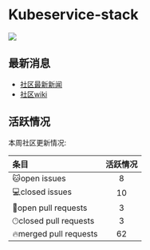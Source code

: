 # Kubeservice-stack

![](https://komarev.com/ghpvc/?username=kubeservice-stack)

## 最新消息
- [社区最新新闻](https://stack.kubeservice.cn/blog/news/)
- [社区wiki](https://stack.kubeservice.cn/docs/)

## 活跃情况
<!--GAMFC-->本周社区更新情况: 
| 条目 | 活跃情况 |
| :-- | :--: |
|🐱‍open issues| 8 |
|💻closed issues| 10 |
|💬open pull requests| 3 |
|🕑︎closed pull requests| 3|
|🔥merged pull requests| 62|<!--GAMFC-END-->

<!--REVIEWS--><!--REVIEWS-END-->
